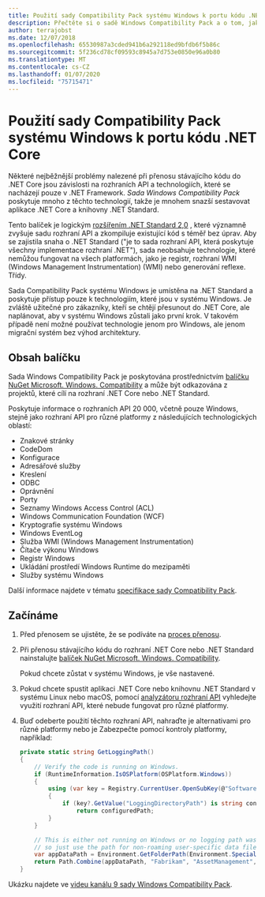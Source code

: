 ```yaml
---
title: Použití sady Compatibility Pack systému Windows k portu kódu .NET Core
description: Přečtěte si o sadě Windows Compatibility Pack a o tom, jak ji můžete použít k portování existujícího kódu .NET Framework do .NET Core.
author: terrajobst
ms.date: 12/07/2018
ms.openlocfilehash: 65530987a3cded941b6a292118ed9bfdb6f5b86c
ms.sourcegitcommit: 5f236cd78cf09593c8945a7d753e0850e96a0b80
ms.translationtype: MT
ms.contentlocale: cs-CZ
ms.lasthandoff: 01/07/2020
ms.locfileid: "75715471"
---
```

# <a name="use-the-windows-compatibility-pack-to-port-code-to-net-core"></a>Použití sady Compatibility Pack systému Windows k portu kódu .NET Core

Některé nejběžnější problémy nalezené při přenosu stávajícího kódu do .NET Core jsou závislosti na rozhraních API a technologiích, které se nacházejí pouze v .NET Framework. *Sada Windows Compatibility Pack* poskytuje mnoho z těchto technologií, takže je mnohem snazší sestavovat aplikace .NET Core a knihovny .NET Standard.

Tento balíček je logickým [rozšířením .NET Standard 2,0](../whats-new/dotnet-core-2-0.md#api-changes-and-library-support) , které významně zvyšuje sadu rozhraní API a zkompiluje existující kód s téměř bez úprav. Aby se zajistila snaha o .NET Standard ("je to sada rozhraní API, která poskytuje všechny implementace rozhraní .NET"), sada neobsahuje technologie, které nemůžou fungovat na všech platformách, jako je registr, rozhraní WMI (Windows Management Instrumentation) (WMI) nebo generování reflexe. Třídy.

Sada Compatibility Pack systému Windows je umístěna na .NET Standard a poskytuje přístup pouze k technologiím, které jsou v systému Windows. Je zvláště užitečné pro zákazníky, kteří se chtějí přesunout do .NET Core, ale naplánovat, aby v systému Windows zůstali jako první krok. V takovém případě není možné používat technologie jenom pro Windows, ale jenom migrační systém bez výhod architektury.

## <a name="package-contents"></a>Obsah balíčku

Sada Windows Compatibility Pack je poskytována prostřednictvím [balíčku NuGet Microsoft. Windows. Compatibility](https://www.nuget.org/packages/Microsoft.Windows.Compatibility) a může být odkazována z projektů, které cílí na rozhraní .NET Core nebo .NET Standard.

Poskytuje informace o rozhraních API 20 000, včetně pouze Windows, stejně jako rozhraní API pro různé platformy z následujících technologických oblastí:

- Znakové stránky
- CodeDom
- Konfigurace
- Adresářové služby
- Kreslení
- ODBC
- Oprávnění
- Porty
- Seznamy Windows Access Control (ACL)
- Windows Communication Foundation (WCF)
- Kryptografie systému Windows
- Windows EventLog
- Služba WMI (Windows Management Instrumentation)
- Čítače výkonu Windows
- Registr Windows
- Ukládání prostředí Windows Runtime do mezipaměti
- Služby systému Windows

Další informace najdete v tématu [specifikace sady Compatibility Pack](https://github.com/dotnet/designs/blob/master/accepted/compat-pack/compat-pack.md).

## <a name="get-started"></a>Začínáme

1. Před přenosem se ujistěte, že se podíváte na [proces přenosu](index.md).

2. Při přenosu stávajícího kódu do rozhraní .NET Core nebo .NET Standard nainstalujte [balíček NuGet Microsoft. Windows. Compatibility](https://www.nuget.org/packages/Microsoft.Windows.Compatibility).

   Pokud chcete zůstat v systému Windows, je vše nastavené.

3. Pokud chcete spustit aplikaci .NET Core nebo knihovnu .NET Standard v systému Linux nebo macOS, pomocí [analyzátoru rozhraní API](../../standard/analyzers/api-analyzer.md) vyhledejte využití rozhraní API, které nebude fungovat pro různé platformy.

4. Buď odeberte použití těchto rozhraní API, nahraďte je alternativami pro různé platformy nebo je Zabezpečte pomocí kontroly platformy, například:

    ```csharp
    private static string GetLoggingPath()
    {
        // Verify the code is running on Windows.
        if (RuntimeInformation.IsOSPlatform(OSPlatform.Windows))
        {
            using (var key = Registry.CurrentUser.OpenSubKey(@"Software\Fabrikam\AssetManagement"))
            {
                if (key?.GetValue("LoggingDirectoryPath") is string configuredPath)
                    return configuredPath;
            }
        }

        // This is either not running on Windows or no logging path was configured,
        // so just use the path for non-roaming user-specific data files.
        var appDataPath = Environment.GetFolderPath(Environment.SpecialFolder.LocalApplicationData);
        return Path.Combine(appDataPath, "Fabrikam", "AssetManagement", "Logging");
    }
    ```

Ukázku najdete ve [videu kanálu 9 sady Windows Compatibility Pack](https://channel9.msdn.com/Events/Connect/2017/T123).
